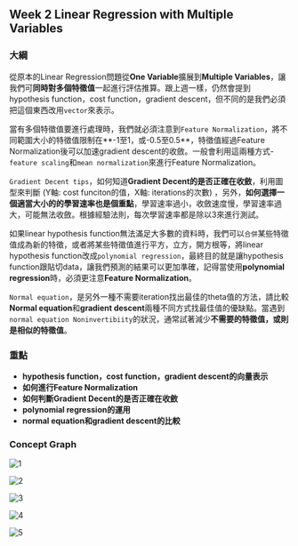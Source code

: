 ## Week 2 Linear Regression with Multiple Variables
### 大綱

從原本的Linear Regression問題從**One Variable**擴展到**Multiple Variables**，讓我們可**同時對多個特徵值**一起進行評估推算。跟上週一樣，仍然會提到hypothesis function，cost function，gradient descent，但不同的是我們必須把這個東西改用`vector`來表示。

當有多個特徵值要進行處理時，我們就必須注意到`Feature Normalization`，將不同範圍大小的特徵值限制在**-1至1，或-0.5至0.5**，特徵值經過Feature Normalization後可以加速gradient descent的收斂。一般會利用這兩種方式- `feature scaling`和`mean normalization`來進行Feature Normalization。

`Gradient Decent tips`，如何知道**Gradient Decent的是否正確在收斂**，利用圖型來判斷 (Y軸: cost funciton的值，X軸: iterations的次數) ，另外，**如何選擇一個適當大小的的學習速率也是個重點**，學習速率過小，收斂速度慢，學習速率過大，可能無法收斂。根據經驗法則，每次學習速率都是除以3來進行測試。

如果linear hypothesis function無法滿足大多數的資料時，我們可以`合併`某些特徵值成為新的特徵，或者將某些特徵值進行平方，立方，開方根等，將linear hypothesis function改成`polynomial regression`，最終目的就是讓hypothesis function跟貼切data，讓我們預測的結果可以更加準確，記得當使用**polynomial regression**時，必須更注意**Feature Normalization**。

`Normal equation`，是另外一種不需要iteration找出最佳的theta值的方法，請比較**Normal equation**和**gradient descent**兩種不同方式找最佳值的優缺點。當遇到`normal equation Noninvertibiity`的狀況，通常試著減少**不需要的特徵值，或則是相似的特徵值**。

### 重點
* **hypothesis function，cost function，gradient descent的向量表示**
* **如何進行Feature Normalization**
* **如何判斷Gradient Decent的是否正確在收斂**
* **polynomial regression的運用**
* **normal equation和gradient descent的比較**

### Concept Graph

![1](https://github.com/htaiwan/note-andrew-machine-learning/blob/4db4a018b65f57a950315cf948240c194c93d893/Concept%20Graph/Week2/1.png)

![2](https://github.com/htaiwan/note-andrew-machine-learning/blob/4db4a018b65f57a950315cf948240c194c93d893/Concept%20Graph/Week2/2.png) 

![3](https://github.com/htaiwan/note-andrew-machine-learning/blob/4db4a018b65f57a950315cf948240c194c93d893/Concept%20Graph/Week2/3.png) 

![4](https://github.com/htaiwan/note-andrew-machine-learning/blob/4db4a018b65f57a950315cf948240c194c93d893/Concept%20Graph/Week2/4.png) 

![5](https://github.com/htaiwan/note-andrew-machine-learning/blob/4db4a018b65f57a950315cf948240c194c93d893/Concept%20Graph/Week2/5.png) 
